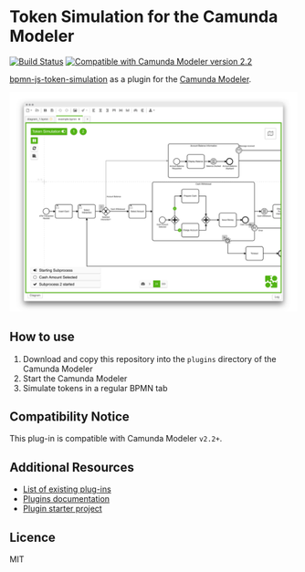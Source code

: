 # Token Simulation for the Camunda Modeler

[![Build Status](https://travis-ci.com/bpmn-io/bpmn-js-token-simulation-plugin.svg?branch=master)](https://travis-ci.com/bpmn-io/bpmn-js-token-simulation-plugin)
[![Compatible with Camunda Modeler version 2.2](https://img.shields.io/badge/Camunda%20Modeler-2.2+-blue.svg)](https://github.com/camunda/camunda-modeler)

[bpmn-js-token-simulation](https://github.com/bpmn-io/bpmn-js-token-simulation) as a plugin for the [Camunda Modeler](https://camunda.org/bpmn/tool/).

![Screenshot](docs/screenshot.png)

## How to use

1. Download and copy this repository into the `plugins` directory of the Camunda Modeler
2. Start the Camunda Modeler
3. Simulate tokens in a regular BPMN tab


## Compatibility Notice

This plug-in is compatible with Camunda Modeler `v2.2+`.

## Additional Resources

* [List of existing plug-ins](https://github.com/camunda/camunda-modeler-plugins)
* [Plugins documentation](https://github.com/camunda/camunda-modeler/tree/master/docs/plugins)
* [Plugin starter project](https://github.com/camunda/camunda-modeler-plugin-example)

## Licence

MIT
